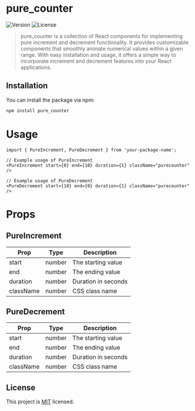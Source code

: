 # pure_counter

![Version](https://img.shields.io/npm/v/your-package-name.svg)
![License](https://img.shields.io/npm/l/your-package-name.svg)

> pure_counter is a collection of React components for implementing pure increment and decrement functionality. It provides customizable components that smoothly animate numerical values within a given range. With easy installation and usage, it offers a simple way to incorporate increment and decrement features into your React applications.


## Installation

You can install the package via npm:

```bash
npm install pure_counter
```

# Usage

```
import { PureIncrement, PureDecrement } from 'your-package-name';

// Example usage of PureIncrement
<PureIncrement start={0} end={10} duration={1} className="purecounter" />

// Example usage of PureDecrement
<PureDecrement start={10} end={0} duration={1} className="purecounter" />
```

# Props

## PureIncrement
| Prop     | Type     | Description        |
| -------- | -------- | --------           |
| start    | number   | The starting value |
| end      | number   | The ending value   |
| duration | number   | Duration in seconds|
| className| number   | CSS class name     |

## PureDecrement

| Prop     | Type     | Description        |
| -------- | -------- | --------           |
| start    | number   | The starting value |
| end      | number   | The ending value   |
| duration | number   | Duration in seconds|
| className| number   | CSS class name     |


## License

This project is [MIT](./LICENSE) licensed.
